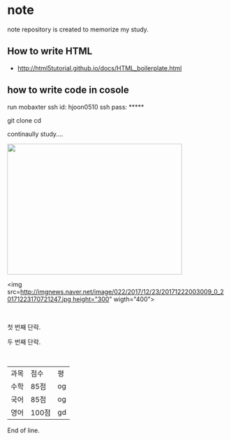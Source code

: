 # note


 note repository is created to memorize my study. 
 
## How to write HTML
* http://html5tutorial.github.io/docs/HTML_boilerplate.html
 
## how to write code in cosole

run mobaxter 
ssh id: hjoon0510
ssh pass: *****


git clone <heonjoon-address>
cd <heonjoon-address>


continaully study....
 
 
 
<img src=http://invain.mooo.com/~hjoon0510/HyunJun.jpg height="300" width="400"> </img>
 
 
<img src=http://imgnews.naver.net/image/022/2017/12/23/20171222003009_0_20171223170721247.jpg height="300" wigth="400"> </img>
 
 
  <p>첫 번째 단락.</p>
  <p>두 번째 단락.</p>

 <table>
 
 <head> 
    <meta charset="utf-8">
    <title>Hello</title>
 </head>
 
  <tbody>
    <tr>
        <td>과목</td>
        <td>점수</td>
        <td>평 </td>
    </tr>
    <tr>
        <td>수학</td>
        <td>85점</td>
        <td>og</td>
    </tr>
    <tr>
        <td>국어</td>
        <td>85점</td>
        <td>og</td>
    </tr>
       <tr>
        <td>영어</td>
        <td>100점</td>
        <td>gd</td>
   </tr>
  </tbody>
</table



 End of line. 
 
